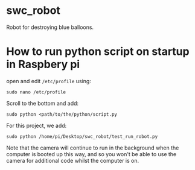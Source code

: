# swc_robot
Robot for destroying blue balloons. 

# How to run python script on startup in Raspbery pi 

open and edit `/etc/profile` using: 

```
sudo nano /etc/profile
```

Scroll to the bottom and add: 

```
sudo python <path/to/the/python/script.py
```

For this project, we add: 

```
sudo python /home/pi/Desktop/swc_robot/test_run_robot.py 
```

Note that the camera will continue to run in the background when the 
computer is booted up this way, and so you won't be able to use the camera
for additional code whilst the computer is on.



